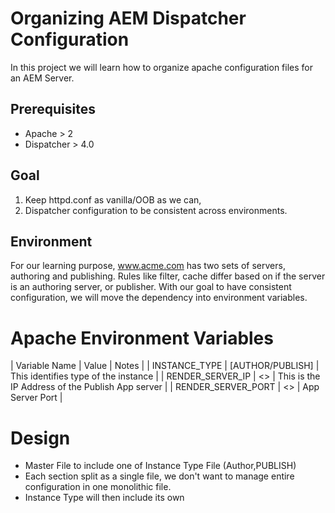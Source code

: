 # Organizing AEM Dispatcher Configuration
In this project we will learn how to organize apache configuration files for an AEM Server.
## Prerequisites
* Apache > 2
* Dispatcher > 4.0

## Goal
1. Keep httpd.conf as vanilla/OOB as we can, 
2. Dispatcher configuration to be consistent across environments.

## Environment
For our learning purpose, www.acme.com has two sets of servers, authoring and publishing.
Rules like filter, cache differ based on if the server is an authoring server, or publisher.
With our goal to have consistent configuration, we will move the dependency into environment variables.

# Apache Environment Variables
| Variable Name | Value | Notes |
| INSTANCE_TYPE | [AUTHOR/PUBLISH] | This identifies type of the instance |
| RENDER_SERVER_IP | <<IP Address of the Publish Server>> | This is the IP Address of the Publish App server |
| RENDER_SERVER_PORT | <<PORT of App Server>> | App Server Port |

# Design
* Master File to include one of Instance Type File (Author,PUBLISH) 
* Each section split as a single file, we don't want to manage entire configuration in one monolithic file.
* Instance Type will then include its own 